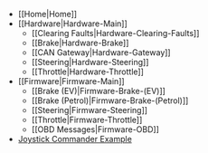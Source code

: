 * [[Home|Home]]
* [[Hardware|Hardware-Main]]
    * [[Clearing Faults|Hardware-Clearing-Faults]]
    * [[Brake|Hardware-Brake]]
    * [[CAN Gateway|Hardware-Gateway]]
    * [[Steering|Hardware-Steering]]
    * [[Throttle|Hardware-Throttle]]
* [[Firmware|Firmware-Main]]
    * [[Brake (EV)|Firmware-Brake-(EV)]]
    * [[Brake (Petrol)|Firmware-Brake-(Petrol)]]
    * [[Steering|Firmware-Steering]]
    * [[Throttle|Firmware-Throttle]]
    * [[OBD Messages|Firmware-OBD]]
* [Joystick Commander Example](https://github.com/PolySync/oscc-joystick-commander)

